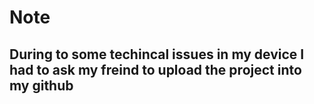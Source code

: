# Note 
## During to some techincal issues in my device I had to ask my freind to upload the project into my github
